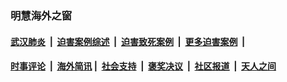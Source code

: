 
### 明慧海外之窗

####  [武汉肺炎](indexes/365.md?t=07030801) &nbsp;|&nbsp;  [迫害案例综述](indexes/328.md?t=07030801) &nbsp;|&nbsp; [迫害致死案例](indexes/277.md?t=07030801)  &nbsp;|&nbsp; [更多迫害案例](indexes/81.md?t=07030801)  &nbsp;|&nbsp; 
####  [时事评论](indexes/19.md?t=07030801) &nbsp;|&nbsp; [海外简讯](indexes/245.md?t=07030801)&nbsp;|&nbsp;  [社会支持](indexes/140.md?t=07030801) &nbsp;|&nbsp; [褒奖决议](indexes/282.md?t=07030801) &nbsp;|&nbsp; [社区报道](indexes/91.md?t=07030801)  &nbsp;|&nbsp; [天人之间](indexes/78.md?t=07030801) 

